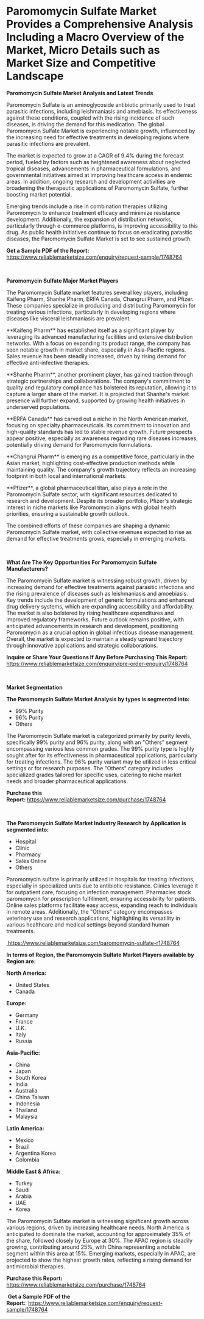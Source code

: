 <p><h1>Paromomycin Sulfate Market Provides a Comprehensive Analysis Including a Macro Overview of the Market, Micro Details such as Market Size and Competitive Landscape</h1></p><p><strong>Paromomycin Sulfate Market Analysis and Latest Trends</strong></p>
<p><p>Paromomycin Sulfate is an aminoglycoside antibiotic primarily used to treat parasitic infections, including leishmaniasis and amebiasis. Its effectiveness against these conditions, coupled with the rising incidence of such diseases, is driving the demand for this medication. The global Paromomycin Sulfate Market is experiencing notable growth, influenced by the increasing need for effective treatments in developing regions where parasitic infections are prevalent.</p><p>The market is expected to grow at a CAGR of 9.4% during the forecast period, fueled by factors such as heightened awareness about neglected tropical diseases, advancements in pharmaceutical formulations, and governmental initiatives aimed at improving healthcare access in endemic areas. In addition, ongoing research and development activities are broadening the therapeutic applications of Paromomycin Sulfate, further boosting market potential.</p><p>Emerging trends include a rise in combination therapies utilizing Paromomycin to enhance treatment efficacy and minimize resistance development. Additionally, the expansion of distribution networks, particularly through e-commerce platforms, is improving accessibility to this drug. As public health initiatives continue to focus on eradicating parasitic diseases, the Paromomycin Sulfate Market is set to see sustained growth.</p></p>
<p><strong>Get a Sample PDF of the Report:&nbsp;</strong> <a href="https://www.reliablemarketsize.com/enquiry/request-sample/1748764?utm_campaign=1932&utm_medium=2&utm_source=Github&utm_content=ia&utm_term=18042025&utm_id=paromomycin-sulfate">https://www.reliablemarketsize.com/enquiry/request-sample/1748764</a></p>
<p>&nbsp;</p>
<p><strong>Paromomycin Sulfate Major Market Players</strong></p>
<p><p>The Paromomycin Sulfate market features several key players, including Kaifeng Pharm, Shanhe Pharm, ERFA Canada, Changrui Pharm, and Pfizer. These companies specialize in producing and distributing Paromomycin for treating various infections, particularly in developing regions where diseases like visceral leishmaniasis are prevalent.</p><p>**Kaifeng Pharm** has established itself as a significant player by leveraging its advanced manufacturing facilities and extensive distribution networks. With a focus on expanding its product range, the company has seen notable growth in market share, especially in Asia-Pacific regions. Sales revenue has been steadily increased, driven by rising demand for effective anti-infective therapies.</p><p>**Shanhe Pharm**, another prominent player, has gained traction through strategic partnerships and collaborations. The company's commitment to quality and regulatory compliance has bolstered its reputation, allowing it to capture a larger share of the market. It is projected that Shanhe's market presence will further expand, supported by growing health initiatives in underserved populations.</p><p>**ERFA Canada** has carved out a niche in the North American market, focusing on specialty pharmaceuticals. Its commitment to innovation and high-quality standards has led to stable revenue growth. Future prospects appear positive, especially as awareness regarding rare diseases increases, potentially driving demand for Paromomycin formulations.</p><p>**Changrui Pharm** is emerging as a competitive force, particularly in the Asian market, highlighting cost-effective production methods while maintaining quality. The company's growth trajectory reflects an increasing footprint in both local and international markets.</p><p>**Pfizer**, a global pharmaceutical titan, also plays a role in the Paromomycin Sulfate sector, with significant resources dedicated to research and development. Despite its broader portfolio, Pfizer's strategic interest in niche markets like Paromomycin aligns with global health priorities, ensuring a sustainable growth outlook.</p><p>The combined efforts of these companies are shaping a dynamic Paromomycin Sulfate market, with collective revenues expected to rise as demand for effective treatments grows, especially in emerging markets.</p></p>
<p>&nbsp;</p>
<p><strong>What Are The Key Opportunities For Paromomycin Sulfate Manufacturers?</strong></p>
<p><p>The Paromomycin Sulfate market is witnessing robust growth, driven by increasing demand for effective treatments against parasitic infections and the rising prevalence of diseases such as leishmaniasis and amoebiasis. Key trends include the development of generic formulations and enhanced drug delivery systems, which are expanding accessibility and affordability. The market is also bolstered by rising healthcare expenditures and improved regulatory frameworks. Future outlook remains positive, with anticipated advancements in research and development, positioning Paromomycin as a crucial option in global infectious disease management. Overall, the market is expected to maintain a steady upward trajectory through innovative applications and strategic collaborations.</p></p>
<p><strong>Inquire or Share Your Questions If Any Before Purchasing This Report:</strong> <a href="https://www.reliablemarketsize.com/enquiry/pre-order-enquiry/1748764?utm_campaign=1932&utm_medium=2&utm_source=Github&utm_content=ia&utm_term=18042025&utm_id=paromomycin-sulfate">https://www.reliablemarketsize.com/enquiry/pre-order-enquiry/1748764</a></p>
<p>&nbsp;</p>
<p><strong>Market Segmentation</strong></p>
<p><strong>The Paromomycin Sulfate Market Analysis by types is segmented into:</strong></p>
<p><ul><li>99% Purity</li><li>96% Purity</li><li>Others</li></ul></p>
<p><p>The Paromomycin Sulfate market is categorized primarily by purity levels, specifically 99% purity and 96% purity, along with an "Others" segment encompassing various less common grades. The 99% purity type is highly sought after for its effectiveness in pharmaceutical applications, particularly for treating infections. The 96% purity variant may be utilized in less critical settings or for research purposes. The "Others" category includes specialized grades tailored for specific uses, catering to niche market needs and broader pharmaceutical applications.</p></p>
<p><strong>Purchase this Report:&nbsp;</strong><a href="https://www.reliablemarketsize.com/purchase/1748764?utm_campaign=1932&utm_medium=2&utm_source=Github&utm_content=ia&utm_term=18042025&utm_id=paromomycin-sulfate">https://www.reliablemarketsize.com/purchase/1748764</a></p>
<p>&nbsp;</p>
<p><strong>The Paromomycin Sulfate Market Industry Research by Application is segmented into:</strong></p>
<p><ul><li>Hospital</li><li>Clinic</li><li>Pharmacy</li><li>Sales Online</li><li>Others</li></ul></p>
<p><p>Paromomycin sulfate is primarily utilized in hospitals for treating infections, especially in specialized units due to antibiotic resistance. Clinics leverage it for outpatient care, focusing on infection management. Pharmacies stock paromomycin for prescription fulfillment, ensuring accessibility for patients. Online sales platforms facilitate easy access, expanding reach to individuals in remote areas. Additionally, the "Others" category encompasses veterinary use and research applications, highlighting its versatility in various healthcare and medical settings beyond standard human treatments.</p></p>
<p><a href="https://www.reliablemarketsize.com/paromomycin-sulfate-r1748764?utm_campaign=1932&utm_medium=2&utm_source=Github&utm_content=ia&utm_term=18042025&utm_id=paromomycin-sulfate">&nbsp;https://www.reliablemarketsize.com/paromomycin-sulfate-r1748764</a></p>
<p><strong>In terms of Region, the Paromomycin Sulfate Market Players available by Region are:</strong></p>
<p>
    <p> <strong> North America: </strong>
        <ul>
            <li>United States</li>
            <li>Canada</li>
        </ul>
        </p> 
    <p> <strong> Europe: </strong>
        <ul>
            <li>Germany</li>
            <li>France</li>
            <li>U.K.</li>
            <li>Italy</li>
            <li>Russia</li>
        </ul>
        </p> 
    <p> <strong> Asia-Pacific: </strong>
        <ul>
            <li>China</li>
            <li>Japan</li>
            <li>South Korea</li>
            <li>India</li>
            <li>Australia</li>
            <li>China Taiwan</li>
            <li>Indonesia</li>
            <li>Thailand</li>
            <li>Malaysia</li>
        </ul>
        </p> 
    <p> <strong> Latin America: </strong>
        <ul>
            <li>Mexico</li>
            <li>Brazil</li>
            <li>Argentina Korea</li>
            <li>Colombia</li>
        </ul>
        </p> 
    <p> <strong> Middle East & Africa: </strong>
        <ul>
            <li>Turkey</li>
            <li>Saudi</li>
            <li>Arabia</li>
            <li>UAE</li>
            <li>Korea</li>
        </ul>
    </p>
    </p>
<p><p>The Paromomycin Sulfate market is witnessing significant growth across various regions, driven by increasing healthcare needs. North America is anticipated to dominate the market, accounting for approximately 35% of the share, followed closely by Europe at 30%. The APAC region is steadily growing, contributing around 25%, with China representing a notable segment within this area at 15%. Emerging markets, especially in APAC, are projected to show the highest growth rates, reflecting a rising demand for antimicrobial therapies.</p></p>
<p><strong>Purchase this Report: </strong><a href="https://www.reliablemarketsize.com/purchase/1748764?utm_campaign=1932&utm_medium=2&utm_source=Github&utm_content=ia&utm_term=18042025&utm_id=paromomycin-sulfate">https://www.reliablemarketsize.com/purchase/1748764</a></p>
<p>&nbsp;<strong>Get a Sample PDF of the Report:&nbsp;&nbsp;</strong><a href="https://www.reliablemarketsize.com/enquiry/request-sample/1748764?utm_campaign=1932&utm_medium=2&utm_source=Github&utm_content=ia&utm_term=18042025&utm_id=paromomycin-sulfate">https://www.reliablemarketsize.com/enquiry/request-sample/1748764</a></p>
<p><strong></strong></p>
<p><p></p><p></p><p></p></p>